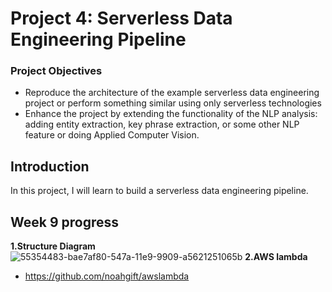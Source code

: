 # Project 4: Serverless Data Engineering Pipeline
### Project Objectives
- Reproduce the architecture of the example serverless data engineering project or perform something similar using only serverless technologies
- Enhance the project by extending the functionality of the NLP analysis: adding entity extraction, key phrase extraction, or some other NLP feature or doing Applied Computer Vision.
## Introduction
In this project, I will learn to build a serverless data engineering pipeline.
## Week 9 progress
**1.Structure Diagram**
![55354483-bae7af80-547a-11e9-9909-a5621251065b](https://user-images.githubusercontent.com/84234596/228644401-a6a3406a-af7c-4504-a3e3-38293c3272c7.png)
**2.AWS lambda**
- https://github.com/noahgift/awslambda
